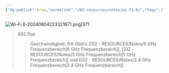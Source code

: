 ```yaml
---
{"dg-publish":true,"permalink":"/02-resources/notes/wi-fi-6/","tags":["informatik/netzwerk/wifi"],"noteIcon":"","updated":"2025-09-10T16:35:41.000+02:00"}
---
```


![Wi-Fi 6-20240804223321671.png|371](/img/user/02%20-%20RESOURCES/Files/IMG/Wi-Fi%206-20240804223321671.png)
>802.11ax
>>Geschwindigkeit: 9.6 Gbit/s
>>[[02 - RESOURCES/Notes/6 GHz Frequenzbereich\|6 GHz Frequenzbereich]], [[02 - RESOURCES/Notes/5 GHz Frequenzbereich\|5 GHz Frequenzbereich]] und [[02 - RESOURCES/Notes/2.4 GHz Frequenzbereich\|2.4 GHz Frequenzbereich]]